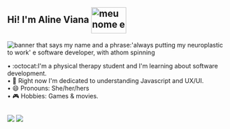 ## Hi! I'm Aline Viana <img align="center" alt="meu nome e uma frase:'always putting my neuroplastic to work' e software developer, com atomo girando" height="60" width="80" src="https://media.tenor.com/images/63b15c284439d44932f388e5d8ccc655/tenor.gif">


<img align="center" alt="banner that says my name and a phrase:'always putting my neuroplastic to work' e software developer, with athom spinning" src="https://github.com/linefmv/linefmv/blob/main/Purple%20Birthday%20Email%20Header.gif?raw=true"> 

• :octocat:I'm a physical therapy student and I'm learning about software development. <br>
• :rainbow: Right now I'm dedicated to understanding Javascript and UX/UI. <br>
• 😄 Pronouns: She/her/hers <br>
• :video_game: Hobbies: Games & movies.


##

<div>
  <a href="mailto:contato@alinemacielviana018@gmail"><img src="https://img.shields.io/badge/-Gmail-%23333?logo=gmail&logoColor=white" target="_blank"></a>
  <a href="https://www.linkedin.com/in/viana-aline/" target="_blank" rel="noopener"><img src="https://img.shields.io/badge/-LinkedIn-%230077B5?logo=linkedin&logoColor=white"></a>
  </div>
